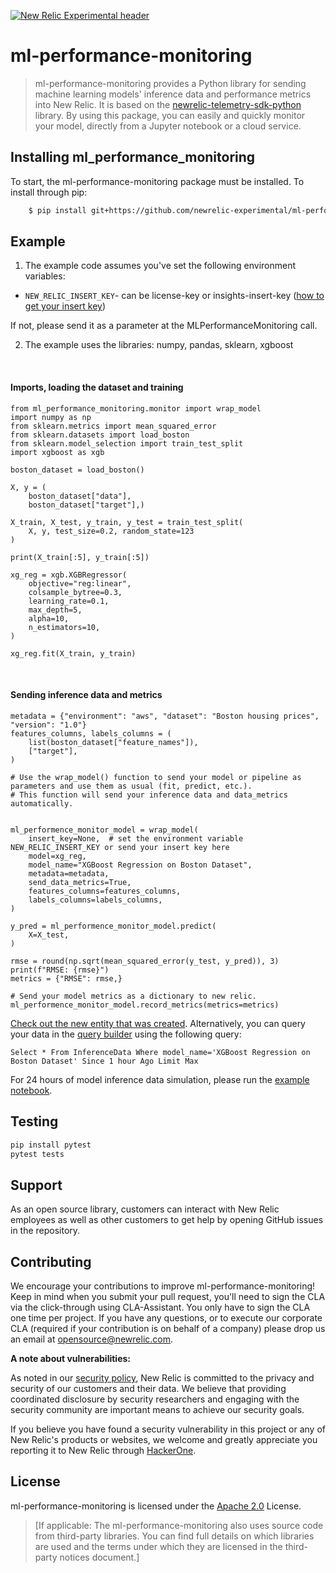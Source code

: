 [![New Relic Experimental header](https://github.com/newrelic/opensource-website/raw/master/src/images/categories/Experimental.png)](https://opensource.newrelic.com/oss-category/#new-relic-experimental)
# ml-performance-monitoring

>   ml-performance-monitoring provides a Python library for sending machine learning models' inference data and performance metrics into New Relic. It is based on the [newrelic-telemetry-sdk-python](https://github.com/newrelic/newrelic-telemetry-sdk-python) library. By using this package, you can easily and quickly monitor your model, directly from a Jupyter notebook or a cloud service.

## Installing ml_performance_monitoring
To start, the ml-performance-monitoring package must be installed. To install through pip:
```bash
    $ pip install git+https://github.com/newrelic-experimental/ml-performance-monitoring.git
```

## Example
1. The example code assumes you've set the following environment variables:

* ``NEW_RELIC_INSERT_KEY``- can be license-key or insights-insert-key ([how to get your insert key](https://docs.newrelic.com/docs/apis/intro-apis/new-relic-api-keys/#insights-insert-key))

If not, please send it as a parameter at the MLPerformanceMonitoring call.

2. The example uses the libraries: numpy, pandas, sklearn, xgboost


<br>

#### Imports, loading the dataset and training
```
from ml_performance_monitoring.monitor import wrap_model
import numpy as np
from sklearn.metrics import mean_squared_error
from sklearn.datasets import load_boston
from sklearn.model_selection import train_test_split
import xgboost as xgb

boston_dataset = load_boston()

X, y = (
    boston_dataset["data"],
    boston_dataset["target"],)

X_train, X_test, y_train, y_test = train_test_split(
    X, y, test_size=0.2, random_state=123
)

print(X_train[:5], y_train[:5])

xg_reg = xgb.XGBRegressor(
    objective="reg:linear",
    colsample_bytree=0.3,
    learning_rate=0.1,
    max_depth=5,
    alpha=10,
    n_estimators=10,
)

xg_reg.fit(X_train, y_train)
```
<br>


#### Sending inference data and metrics
```
metadata = {"environment": "aws", "dataset": "Boston housing prices", "version": "1.0"}
features_columns, labels_columns = (
    list(boston_dataset["feature_names"]),
    ["target"],
)

# Use the wrap_model() function to send your model or pipeline as parameters and use them as usual (fit, predict, etc.).
# This function will send your inference data and data_metrics automatically.


ml_performence_monitor_model = wrap_model(
    insert_key=None,  # set the environment variable NEW_RELIC_INSERT_KEY or send your insert key here
    model=xg_reg,
    model_name="XGBoost Regression on Boston Dataset",
    metadata=metadata,
    send_data_metrics=True,
    features_columns=features_columns,
    labels_columns=labels_columns,
)

y_pred = ml_performence_monitor_model.predict(
    X=X_test,
)

rmse = round(np.sqrt(mean_squared_error(y_test, y_pred)), 3)
print(f"RMSE: {rmse}")
metrics = {"RMSE": rmse,}

# Send your model metrics as a dictionary to new relic.
ml_performence_monitor_model.record_metrics(metrics=metrics)
```

[Check out the new entity that was created](https://one.newrelic.com/).
Alternatively, you can query your data in the [query builder](https://docs.newrelic.com/docs/query-your-data/explore-query-data/query-builder/use-advanced-nrql-mode-query-data/)
 using the following query:
```
Select * From InferenceData Where model_name='XGBoost Regression on Boston Dataset' Since 1 hour Ago Limit Max
```

For 24 hours of model inference data simulation, please run the [example notebook](https://github.com/newrelic-experimental/ml-performance-monitoring/blob/main/examples/sklearn.RandomForestClassifier_on_Iris_dataset.ipynb).

## Testing
```bash
pip install pytest
pytest tests
```

## Support
As an open source library, customers can interact with New Relic employees as well as other customers to get help by opening GitHub issues in the repository.

## Contributing
We encourage your contributions to improve ml-performance-monitoring! Keep in mind when you submit your pull request, you'll need to sign the CLA via the click-through using CLA-Assistant. You only have to sign the CLA one time per project.
If you have any questions, or to execute our corporate CLA (required if your contribution is on behalf of a company) please drop us an email at opensource@newrelic.com.

**A note about vulnerabilities:**

As noted in our [security policy](../../security/policy), New Relic is committed to the privacy and security of our customers and their data. We believe that providing coordinated disclosure by security researchers and engaging with the security community are important means to achieve our security goals.

If you believe you have found a security vulnerability in this project or any of New Relic's products or websites, we welcome and greatly appreciate you reporting it to New Relic through [HackerOne](https://hackerone.com/newrelic).

## License
ml-performance-monitoring is licensed under the [Apache 2.0](http://apache.org/licenses/LICENSE-2.0.txt) License.
>[If applicable: The ml-performance-monitoring also uses source code from third-party libraries. You can find full details on which libraries are used and the terms under which they are licensed in the third-party notices document.]

